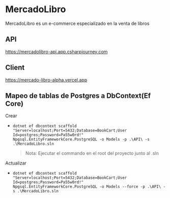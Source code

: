 # MercadoLibro
MercadoLibro es un e-commerce especializado en la venta de libros

## API
https://mercadolibro-api.app.csharpjourney.com
## Client
https://mercado-libro-alpha.vercel.app

## Mapeo de tablas de Postgres a DbContext(Ef Core)
Crear 
- `dotnet ef dbcontext scaffold "Server=localhost;Port=5432;Database=BookCart;User Id=postgres;Password=Pa55w0rd!" Npgsql.EntityFrameworkCore.PostgreSQL -o Models -p .\API\ -s .\MercadoLibro.sln`
  >Nota: Ejecutar el commando en el root del proyecto junto al .sln
  
Actualizar
- `dotnet ef dbcontext scaffold "Server=localhost;Port=5432;Database=BookCart;User Id=postgres;Password=Pa55w0rd!" Npgsql.EntityFrameworkCore.PostgreSQL -o Models --force -p .\API\ -s .\MercadoLibro.sln`
